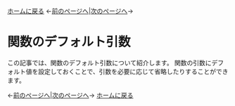[ホームに戻る](./C_index_cppplus.md)
←[前のページへ](./C00_func_proto.md)|[次のページへ](./C02_func_overload.md)→

# 関数のデフォルト引数
この記事では、関数のデフォルト引数について紹介します。
関数の引数にデフォルト値を設定しておくことで、引数を必要に応じて省略したりすることができます。


←[前のページへ](./C00_func_proto.md)|[次のページへ](./C02_func_overload.md)→
[ホームに戻る](./C_index_cppplus.md)
